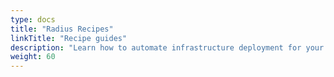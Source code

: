 ```yaml
---
type: docs
title: "Radius Recipes"
linkTitle: "Recipe guides"
description: "Learn how to automate infrastructure deployment for your resources with Radius recipes"
weight: 60
---
```

